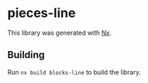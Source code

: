# pieces-line

This library was generated with [Nx](https://nx.dev).

## Building

Run `nx build blocks-line` to build the library.
